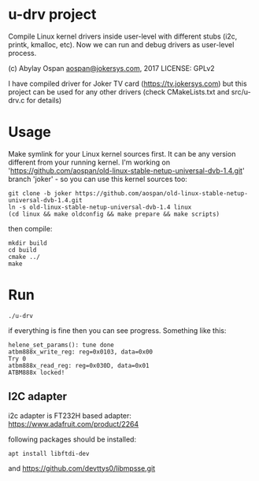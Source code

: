 # u-drv project

Compile Linux kernel drivers inside user-level with different stubs (i2c, printk, kmalloc, etc).
Now we can run and debug drivers as user-level process.

(c) Abylay Ospan <aospan@jokersys.com>, 2017
LICENSE: GPLv2

I have compiled driver for Joker TV card (https://tv.jokersys.com)  but this project can be used for any other drivers (check CMakeLists.txt and src/u-drv.c for details)

# Usage

Make symlink for your Linux kernel sources first. It can be any version different from your running kernel. I'm working on 'https://github.com/aospan/old-linux-stable-netup-universal-dvb-1.4.git' branch 'joker' - so you can use this kernel sources too:

```
git clone -b joker https://github.com/aospan/old-linux-stable-netup-universal-dvb-1.4.git
ln -s old-linux-stable-netup-universal-dvb-1.4 linux
(cd linux && make oldconfig && make prepare && make scripts)
```

then compile:
```
mkdir build
cd build
cmake ../
make
```

# Run
```
./u-drv
```

if everything is fine then you can see progress. Something like this:
```
helene_set_params(): tune done
atbm888x_write_reg: reg=0x0103, data=0x00
Try 0
atbm888x_read_reg: reg=0x030D, data=0x01
ATBM888x locked!
```

## I2C adapter
i2c adapter is FT232H based adapter:
https://www.adafruit.com/product/2264

following packages should be installed:
```
apt install libftdi-dev
```

and
https://github.com/devttys0/libmpsse.git

